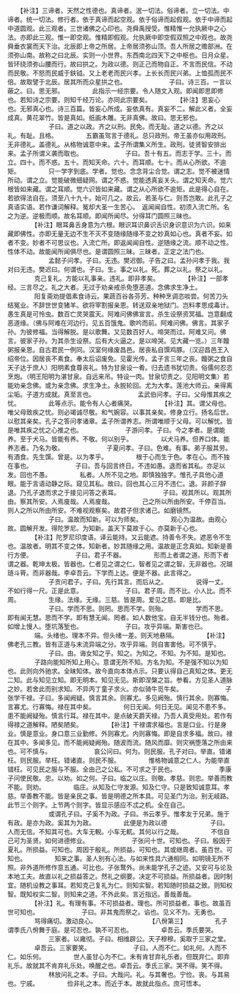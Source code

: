 <!-- { "loadSidebar": true } -->
　　【补注】三谛者。天然之性德也。真谛者。泯一切法。俗谛者。立一切法。中谛者。统一切法。修行者。依于真谛而起空观。依于俗谛而起假观。依于中谛而起中道圆观。此三观者。三世诸佛之心印也。尧舜禹授受。惟精惟一允执厥中之心法。亦即此三观。惟一即空观。惟精即假观。允执厥中即空假双照之中观也。故尧舜垂衣裳而天下治。北辰即上帝之所居。上帝居须弥山顶。吾人所居之赡部洲。在须弥山南。故称之曰北辰。实则一小世界。东西南北四天下之中枢也。日月众星。皆环绕须弥山腰而行。故曰拱之。为政以德。则正己而物自正。不言而民信。不动而民敬。不怒而民威于鈇钺。又上老老而民兴孝。上长长而民兴弟。上恤孤而民不倍。故取譬于北辰。居其所而众星拱之也。
　　
　　
　　子曰。诗三百。一言以蔽之。曰。思无邪。
　　
　　此指示一经宗要。令人随文入观。即闻即思即修也。若知诗之宗要。则知千经万论。亦同此宗要矣。
　　
　　【补注】思妄心也。无邪真心也。诗三百篇。皆妄心所成。妄依真有。真妄不二。解此义者。全妄成真。黄花翠竹。皆是真如。纸画木雕。无非真佛。故曰。思无邪也。
　　
　　
　　子曰。道之以政。齐之以刑。民免。而无耻。道之以德。齐之以礼。有耻。且格。
　　
　　五霸虽驾言于德礼。总只政刑。帝王虽亦似用政刑。无非德礼。盖德礼。从格物诚意中来。孟子所谓集义所生。政刑。徒贤智安排出来。孟子所谓义袭而取也。
　　
　　
　　子曰。吾十有五。而志于学。三十。而立。四十。而不惑。五十。而知天命。六十。而耳顺。七十。而从心所欲。不逾矩。
　　
　　只一学字到底。学者。觉也。念念背尘合觉。谓之志。觉不被迷情所动。谓之立。觉能破微细疑网。谓之不惑。觉能透真妄关头。谓之知天命。觉六根皆如来藏。谓之耳顺。觉六识皆如来藏。谓之从心所欲不逾矩。此是得心自在。若欲得法自在。须至八十九十。始可几之。故云。若圣与仁。则吾岂敢。此孔子之真语实语。若作谦词解释。冤却大圣一生苦心。　返闻闻自性。初须入流亡所。名之为逆。逆极而顺。故名耳顺。即闻所闻尽。分得耳门圆照三昧也。
　　
　　【补注】眼耳鼻舌身意为六根。眼识耳识鼻识舌识身识意识为六识。如来藏即佛性。亦即无量无边不生不灭不变随缘随缘不变之妙真如心也。真者不妄。如者不变。妙者不可思议也。入流亡所。即返闻闻自性。逆随缘之流。顺不动之性。性体不动。故能闻所闻俱尽也。是谓圆照三昧。三昧者。正定之法门也。
　　
　　
　　孟懿子问孝。子曰。无违。樊迟御。子告之曰。孟孙问孝于我。我对曰无违。樊迟曰。何谓也。子曰。生。事之以礼。死。葬之以礼。祭之以礼。
　　
　　克己复礼。方能以礼事亲。违礼。即非孝矣。
　　
　　【补注】一部孝经。三言尽之。礼之大者。无过于劝亲戒杀免堕恶道。念佛求生净土。
　　
　　阳复斋劝提倡素食诗云。果蔬百谷各芬芳。种种烹调恣啖尝。何苦刀头结冤业。不辞世世变猪羊。欲将宰割报亲恩。转送双亲地狱门。岂料孝思成毒计。愚生真是可怜虫。数百亡灵哭震天。阿难问佛佛宣言。杀生设祭资冥福。岂意翻成恶道缘。（佛与阿难在河边行。见五百饿鬼。歌吟而前。阿难问佛。佛言。其家子孙。为彼修福。当得解脱。是以歌舞。又见数百好人。啼哭而过。阿难又问。佛言。彼家子孙。为其杀生设祭。后有大火逼之。是以啼哭。见大藏一览。）三年饘粥报亲恩。自古君民一例同。汉室何缘废昌邑。居丧私自馔鸡豚。（汉迎昌邑王入绍帝位。因居丧不素食。奉太后诏废免。见霍光传。孟子言三年之丧。饘粥之食自天子达于庶人）阳明素食尊丧礼。特为甘泉设一肴。归去遗书犹切责。俗儒何忍恣烹炮。（明王阳明为湛甘泉。自远来吊。特设一肉。甘泉切责之。见阳明文集）若能劝亲念佛。或为亲念佛。求生净土。永脱轮回。尤为大孝。莲池大师云。亲得离尘垢。子道方成就。真至言也。
　　
　　
　　孟武伯问孝。子曰。父母惟其疾之忧。
　　
　　此等点示。能令有人心者痛哭。
　　
　　【补注】其。谓父母也。唯父母致疾之忧。则必竭诚尽敬。和气婉容。以事其亲矣。修身立行。扬名后世。以慰其亲矣。孔子之答问孝诸章。孟子所谓养志。所谓唯顺于父母。可以解忧。皆是唯其疾之忧之心推之也。
　　
　　
　　子游问孝。子曰。今之孝者。是谓能养。至于犬马。皆能有养。不敬。何以别乎。
　　
　　以犬马养。但养口体。能养志者。乃名为敬。
　　
　　
　　子夏问孝。子曰。色难。有事。弟子服其劳。有酒食。先生馔。曾是。以为孝乎。
　　
　　根于心而生于色。孝在心。而不独在事也。
　　
　　
　　子曰。吾与回言终日。不违如愚。退而省其私。亦足以发。回也不愚。
　　
　　私者。人所不见之地。即慎独独字。惟孔子具他心道眼。能于言语动静之际。窥见其私。故曰。回也其心三月不违仁。退。非颜子辞退。乃孔子退而求之于接见问答之表耳。
　　
　　
　　子曰。视其所以。观其所由。察其所安。人焉廋哉。人焉廋哉。
　　
　　己之所以所由所安。千停百当。则人之所以所由所安。不难视观察矣。故君子但求诸己。如磨镜然。
　　
　　
　　子曰。温故而知新。可以为师矣。
　　
　　观心为温故。由观心故。圆解开发。得陀罗尼。为知新。盖天下莫故于心。亦莫新于心也。
　　
　　【补注】陀罗尼印度语。译云能持。又云能遮。持善令不失。遮恶令不生也。温故者。明其不变之体。知新者。妙其随缘之用。温故是正念真如。知新是善行方便。
　　
　　
　　子曰。君子不器。
　　
　　形而上者谓之道。形而下者谓之器。乾坤太极。皆器也。仁者见之谓之仁。智者见之谓之智。无非器也。况瑚琏斗筲。而非器哉。李卓吾云。下学而上达。便是不器。此言得之。
　　
　　
　　子贡问君子。子曰。先行其言。而后从之。
　　
　　说得一丈。不如行得一尺。正是此意。
　　
　　
　　子曰。君子周。而不比。小人比。而不周。
　　
　　生缘。法缘。无缘。三慈。皆是周。爱见之慈。即是比。
　　
　　
　　子曰。学而不思。则罔。思而不学。则殆。
　　
　　学而不思。即有闻无慧。思而不学。即有慧无闻。罔者。如人数他宝。自无半钱分也。殆者。如增上慢人。堕坑落堑也。
　　
　　
　　子曰。攻乎异端。斯害也已。
　　
　　端。头绪也。理本不异。但头绪一差。则天地悬隔。
　　
　　【补注】佛老孔三教。皆有正道与末流异端之分。攻乎异端。则自害害他。可不慎乎。
　　
　　
　　子曰。由。诲女知之乎。知之。为知之。不知。为不知。是知也。
　　
　　子路向能知所知上用心。意谓无所不知。方名为知。不是强不知以为知也。此则向外驰求。全昧知体。故今直向本体点示。只要认得自己真知之体。更无二知。此与知见立知。即无明本。知见无见。斯即涅槃之旨。参看。方见圣人道脉之妙。若舍此而别求知。不异丙丁童子求火。亦似骑牛觅牛矣。
　　
　　
　　子张学干禄。子曰。多闻阙疑。慎言其余。则寡尤。多见阙殆。慎行其余。则寡悔。言寡尤。行寡悔。禄在其中矣。
　　
　　何日无闻。何日无见。闻见不患不多。患不能阙疑殆。慎言行耳。禄在其中。是点破天爵天禄。乃吾人真受用处。若作有得禄之道解释。陋矣陋矣。
　　
　　【补注】干禄谓求福也。言是口业。行是身业。慎是意业。身口意三业勤修。外则寡尤。内则寡悔。即是自求多福。故曰。禄在其中。多闻多见。而不能阙疑阙殆。随波而流。随风而靡。则灾祸堕落之所由来也。可不慎与。
　　
　　
　　哀公问曰。何为。则民服。孔子对曰。举直。错诸枉。则民服。举枉。错诸直。则民不服。
　　
　　惟格物诚意之仁人。为能举直错枉。可见民之服与不服。全由己之公私。不可求之于民也。
　　
　　
　　季康子问使民敬。忠。以劝。如之何。子曰。临之以庄。则敬。孝慈。则忠。举善而教不能。则劝。
　　
　　临庄。从知及仁守发源。知及仁守。只是致知诚意耳。孝慈。举善教不能。皆是亲民之事。皆是明德之所本具。可见圣门为治。别无岐路。此节三个则字。上节两个则字。皆显示感应不忒之机。全在自己。
　　
　　
　　或谓孔子曰。子奚不为政。子曰。书云孝乎。惟孝友于兄弟。施于有政。是亦为政。奚其为为政。
　　
　　此便是为政以德
　　
　　
　　子曰。人而无信。不知其可也。大车无輗。小车无軏。其何以行之哉。
　　
　　不信自己可为圣贤。如何进德修业。
　　
　　
　　子张问十世。可知也。子曰。殷因于夏礼。所损益。可知也。周因于殷礼。所损益。可知也。其或继周者。虽百世。可知也。
　　
　　知来之事。圣人别有心法。与如来性具六通相同。如明镜无所不照。非外道所修作意五通。可比也。子张鹜外。尚未能学孔子之迹。又安可与论及本地工夫。故直以礼之损益答之。然礼之纲要。决定不可损益。所损益者。因时制宜。随机设教之事耳。若知克己复礼为仁。则知实智。若知随时损益之致。则知权智。既知权实二智。则知来之道。不外此矣。言近指远。善哉善哉。
　　
　　【补注】礼。有理有事。不可损益者。理也。所可损益者。事也。故虽百世可知也。
　　
　　
　　子曰。非其鬼而祭之。谄也。见义不为。无勇也。
　　
　　骂得痛切。激动良心。
　　
　　
　　　　【八佾第三】
　　
　　孔子谓季氏八佾舞于庭。是可忍也。孰不可忍也。
　　
　　卓吾云。季氏要哭。
　　
　　
　　三家者。以雍彻。子曰。相维辟公。天子穆穆。奚取于三家之堂。
　　
　　卓吾云。三家要笑。
　　
　　
　　子曰。人而不仁。如礼何。人而不仁。如乐何。
　　
　　世人虽甘心为不仁。未有肯甘弃礼乐者。但既弃仁。即弃礼乐。故就其不肯弃礼乐处。唤醒之也。卓吾云。季氏三家。哭不得。笑不得。
　　
　　
　　林放问礼之本。子曰。大哉问。礼。与其奢也。宁俭。丧。与其易也。宁戚。
　　
　　俭非礼之本。而近于本。故就此指点。庶可悟本。
　　
　　
